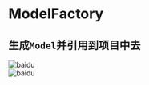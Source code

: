 # ModelFactory
## 生成`Model`并引用到项目中去
![baidu](http://www.cneln.com/editor/uploadfile/201110241319461794.jpg "百度logo")  
![baidu](http://www.baidu.com/img/bdlogo.gif "百度logo")
